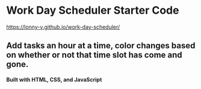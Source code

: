 # Work Day Scheduler Starter Code

https://lonny-v.github.io/work-day-scheduler/

## Add tasks an hour at a time, color changes based on whether or not that time slot has come and gone.

#### Built with HTML, CSS, and JavaScript